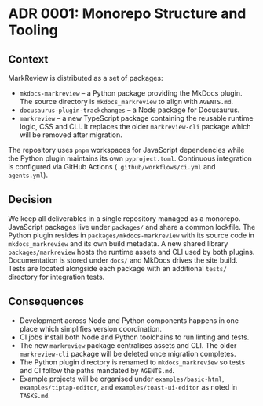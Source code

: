 # ADR 0001: Monorepo Structure and Tooling

## Context

MarkReview is distributed as a set of packages:

- `mkdocs-markreview` – a Python package providing the MkDocs plugin.  The source
  directory is `mkdocs_markreview` to align with `AGENTS.md`.
- `docusaurus-plugin-trackchanges` – a Node package for Docusaurus.
- `markreview` – a new TypeScript package containing the reusable runtime logic,
  CSS and CLI.  It replaces the older `markreview-cli` package which will be
  removed after migration.

The repository uses `pnpm` workspaces for JavaScript dependencies while the Python
plugin maintains its own `pyproject.toml`. Continuous integration is configured via
GitHub Actions (`.github/workflows/ci.yml` and `agents.yml`).

## Decision

We keep all deliverables in a single repository managed as a monorepo. JavaScript
packages live under `packages/` and share a common lockfile. The Python plugin
resides in `packages/mkdocs-markreview` with its source code in
`mkdocs_markreview` and its own build metadata. A new shared library
`packages/markreview` hosts the runtime assets and CLI used by both plugins.
Documentation is stored under `docs/` and MkDocs drives the site build. Tests are
located alongside each package with an additional `tests/` directory for
integration tests.

## Consequences

- Development across Node and Python components happens in one place which simplifies version coordination.
- CI jobs install both Node and Python toolchains to run linting and tests.
- The new `markreview` package centralises assets and CLI. The older
  `markreview-cli` package will be deleted once migration completes.
- The Python plugin directory is renamed to `mkdocs_markreview` so tests and CI
  follow the paths mandated by `AGENTS.md`.
- Example projects will be organised under `examples/basic-html`,
  `examples/tiptap-editor`, and `examples/toast-ui-editor` as noted in `TASKS.md`.
